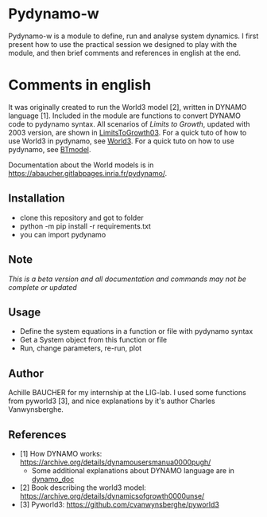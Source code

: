 # Pydynamo-w
Pydynamo-w is a module to define, run and analyse system dynamics. I first present how to use the practical session we designed to play with the module, and then brief comments and references in english at the end.

# Comments in english   
It was originally created to run the World3 model [2], written in DYNAMO language [1]. Included in the module are functions to convert DYNAMO code to pydynamo syntax. All scenarios of *Limits to Growth*, updated with 2003 version, are shown in [LimitsToGrowth03](./examples/LimitsToGrowth03.ipynb). For a quick tuto of how to use World3 in pydynamo, see [World3](./examples/World3.ipynb). For a quick tuto on how to use pydynamo, see [BTmodel](./examples/BTmodel.ipynb).

Documentation about the World models is in <https://abaucher.gitlabpages.inria.fr/pydynamo/>.

## Installation
- clone this repository and got to folder
- python -m pip install -r requirements.txt
- you can import pydynamo

## Note
_This is a beta version and all documentation and commands may not be complete or updated_

## Usage
- Define the system equations in a function or file with pydynamo syntax
- Get a System object from this function or file
- Run, change parameters, re-run, plot

## Author
Achille BAUCHER for my internship at the LIG-lab. I used some functions from pyworld3 [3], and nice explanations by it's author Charles Vanwynsberghe.

## References
- [1] How DYNAMO  works: <https://archive.org/details/dynamousersmanua0000pugh/>
  - Some additional explanations about DYNAMO language are in [dynamo_doc](./dynamo_doc.md)
- [2] Book describing the world3 model: <https://archive.org/details/dynamicsofgrowth0000unse/>
- [3] Pyworld3: <https://github.com/cvanwynsberghe/pyworld3>
